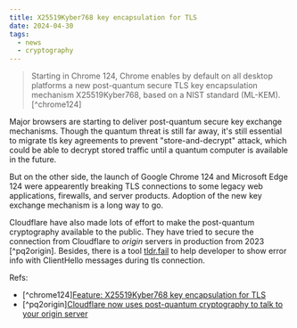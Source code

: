 ```yaml
---
title: X25519Kyber768 key encapsulation for TLS
date: 2024-04-30
tags:
  - news
  - cryptography
---
```


> Starting in Chrome 124, Chrome enables by default on all desktop platforms a
> new post-quantum secure TLS key encapsulation mechanism X25519Kyber768, based
> on a NIST standard (ML-KEM). [^chrome124]

Major browsers are starting to deliver post-quantum secure key exchange
mechanisms. Though the quantum threat is still far away, it's still essential to
migrate tls key agreements to prevent "store-and-decrypt" attack, which could be
able to decrypt stored traffic until a quantum computer is available in the
future.

But on the other side, the launch of Google Chrome 124 and Microsoft Edge 124
were appearently breaking TLS connections to some legacy web applications,
firewalls, and server products. Adoption of the new key exchange mechanism is a
long way to go.

Cloudflare have also made lots of effort to make the post-quantum cryptography
available to the public. They have tried to secure the connection from
Cloudflare to _origin_ servers in production from 2023 [^pq2origin]. Besides,
there is a tool [tldr.fail](https://tldr.fail) to help developer to show error
info with ClientHello messages during tls connection.

Refs:

- [^chrome124][Feature: X25519Kyber768 key encapsulation for TLS](https://chromestatus.com/feature/5257822742249472)
- [^pq2origin][Cloudflare now uses post-quantum cryptography to talk to your origin server](https://blog.cloudflare.com/post-quantum-to-origins)

